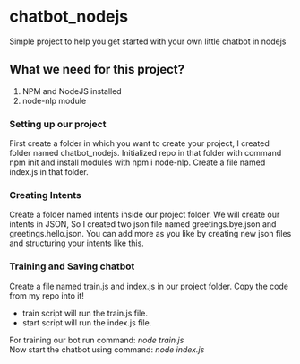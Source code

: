 # chatbot_nodejs
Simple project to help you get started with your own little chatbot in nodejs

## What we need for this project?

1. NPM and NodeJS installed
2. node-nlp module

### Setting up our project
First create a folder in which you want to create your project, I created folder named chatbot_nodejs.
Initialized repo in that folder with command npm init and install modules with npm i node-nlp.
Create a file named index.js in that folder.

### Creating Intents
Create a folder named intents inside our project folder. We will create our intents in JSON, So I created two json file named greetings.bye.json and greetings.hello.json.
You can add more as you like by creating new json files and structuring your intents like this.

### Training and Saving chatbot
Create a file named train.js and index.js in our project folder. Copy the code from my repo into it!
 - train script will run the train.js file.
 - start script will run the index.js file.
 
 For training our bot run command: *node train.js*  <br>
 Now start the chatbot using command: *node index.js*
